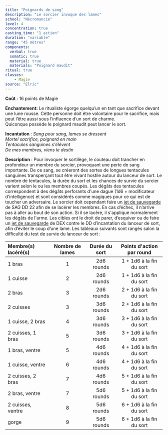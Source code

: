 ```yaml
---
title: "Poignards de sang"
description: "Le sorcier invoque des lames"
school: "Nécromancie"
level: 4
concentration: true
casting_time: "1 action"
duration: "variable"
range: "45 mètres"
components:
  verbal: true
  somatic: true
  material: true
  materials: "Poignard maudit"
ritual: true
classes:
    - Magie
source: "Elric"
---
```

**Coût** : 16 points de Magie  

**Enchantement:** Le ritualiste égorge quelqu’un en tant que sacrifice devant une lune rousse. Cette personne doit être volontaire pour le sacrifice, mais peut l’être aussi sous l’influence d’un sort de charme.   
Quiconque possède le poignard maudit peut lancer le sort.   

**Incantation** : *Sang pour sang, lames se dressent*    
*Mortel sacrifice, poignard en main*   
*Tentacules sanguines s'élèvent*     
*De mes membres, viens le destin*    

**Description** : Pour invoquer le sortilège, le couteau doit trancher en profondeur un membre du sorcier, provoquant une perte de sang importante. De ce sang, se créeront des sortes de longues tentacules sanguines transperçant tout être vivant hostile autour du lanceur de sort. Le nombre de tentacules, la durée du sort et les chances de survie du sorcier varient selon le ou les membres coupés. Les dégâts des tentacules correspondent à des dégâts perforants d'une dague (1d6 + modificateur d'intelligence) et sont considérés comme magiques pour ce qui est de toucher un adversaire.  Le sorcier doit cependant faire un [jet de sauvegarde](/utiliser-les-caracteristiques/#jets-de-sauvegarde) de SAG DD 22 afin de se lacérer les membres. En cas d’échec, il n’arrive pas à aller au bout de son action. Si il se lacère, il s'applique normalement les dégâts de l'arme. Les cibles ont le droit de parer, d’esquiver ou de faire un [jet de sauvegarde](/utiliser-les-caracteristiques/#jets-de-sauvegarde) de DEX contre le DD d’incantation du lanceur de sort, afin d’éviter le coup d’une lame. Les tableaux suivants sont rangés salon la difficulté du test de survie du lanceur de sort :  

| Membre(s) lacéré(s) | Nombre de lames | Durée du sort |Points d'action par round|
|:-|:-:|:-:|:-:|
| 1  bras| 1 | 2d6 rounds |1 + 1d6 à la fin du sort|
|1 cuisse  | 2 | 2d6 rounds |1 + 1d6 à la fin du sort|
| 2  bras | 3 | 2d6 rounds|2 + 1d6 à la fin du sort|
| 2 cuisses | 3 | 3d6 rounds |2 + 1d6 à la fin du sort|
| 1 cuisse, 2 bras| 4 | 3d6 rounds |3 + 1d6 à la fin du sort|
| 2 cuisses, 1 bras| 5 | 3d6 rounds |3 + 1d6 à la fin du sort|
|1 bras, ventre |  5| 4d6 rounds |4 + 1d6 à la fin du sort|
| 1 cuisse, ventre|  6| 4d6 rounds |4 + 1d6 à la fin du sort|
| 2 cuisses, 2 bras| 7 | 4d6 rounds |5 + 1d6 à la fin du sort|
| 2 bras, ventre| 7 | 5d6 rounds |5 + 1d6 à la fin du sort|
| 2 cuisses, ventre| 8 | 5d6 rounds |6 + 1d6 à la fin du sort|
| gorge| 9 | 5d6 rounds |6 + 1d6 à la fin du sort|
